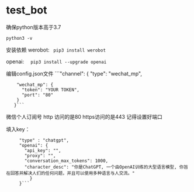 # test_bot
确保python版本高于3.7

    python3 -v

安装依赖
werobot:
   ``` pip3 install werobot```
   
openai:
  ```  pip3 install --upgrade openai```
  
编辑config.json文件
    ```"channel": {
        "type": "wechat_mp",

        "wechat_mp": {
          "token": "YOUR TOKEN",          
          "port": "80"                 
        }
       }```
微信个人订阅号
http 访问的是80 https访问的是443 
记得设置好端口

填入key：
   ```   "model": {
        "type" : "chatgpt",
        "openai": {
          "api_key": "",
          "proxy": "",
          "conversation_max_tokens": 1000,
          "character_desc": "你是ChatGPT, 一个由OpenAI训练的大型语言模型, 你旨在回答并解决人们的任何问题，并且可以使用多种语言与人交流。"
            }
        }```
